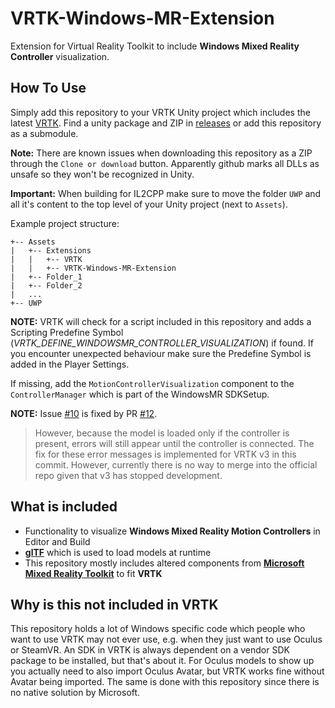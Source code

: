 # VRTK-Windows-MR-Extension
Extension for Virtual Reality Toolkit to include **Windows Mixed Reality Controller** visualization.

## How To Use
Simply add this repository to your VRTK Unity project which includes the latest [VRTK](https://github.com/thestonefox/VRTK).
Find a unity package and ZIP in [releases](https://github.com/Innoactive/VRTK-Windows-MR-Extension/releases) or add this repository as a submodule. 

**Note:** There are known issues when downloading this repository as a ZIP through the `Clone or download` button. Apparently github marks all DLLs as unsafe so they won't be recognized in Unity.

**Important:** When building for IL2CPP make sure to move the folder `UWP` and all it's content to the top level of your Unity project (next to `Assets`).

Example project structure:
```
+-- Assets
|	+-- Extensions
|	|   +-- VRTK
|	|   +-- VRTK-Windows-MR-Extension
|	+-- Folder_1
|	+-- Folder_2
|	...
+-- UWP
```
**NOTE:** VRTK will check for a script included in this repository and adds a Scripting Predefine Symbol (_VRTK_DEFINE_WINDOWSMR_CONTROLLER_VISUALIZATION_) if found. If you encounter unexpected behaviour make sure the Predefine Symbol is added in the Player Settings.

If missing, add the `MotionControllerVisualization` component to the `ControllerManager` which is part of the WindowsMR SDKSetup.

**NOTE:** Issue [#10](https://github.com/Innoactive/VRTK-Windows-MR-Extension/issues/10) is fixed by PR [#12](https://github.com/Innoactive/VRTK-Windows-MR-Extension/pull/12).

> However, because the model is loaded only if the controller is present, errors will still appear until the controller is connected. The fix for these error messages is implemented for VRTK v3 in this commit. However, currently there is no way to merge into the official repo given that v3 has stopped development.

## What is included

- Functionality to visualize **Windows Mixed Reality Motion Controllers** in Editor and Build
- [**glTF**](https://github.com/KhronosGroup/UnityGLTF) which is used to load models at runtime
- This repository mostly includes altered components from [**Microsoft Mixed Reality Toolkit**](https://github.com/Microsoft/MixedRealityToolkit-Unity) to fit **VRTK**

## Why is this not included in VRTK
This repository holds a lot of Windows specific code which people who want to use VRTK may not ever use, e.g. when they just want to use Oculus or SteamVR. An SDK in VRTK is always dependent on a vendor SDK package to be installed, but that's about it. For Oculus models to show up you actually need to also import Oculus Avatar, but VRTK works fine without Avatar being imported. The same is done with this repository since there is no native solution by Microsoft.